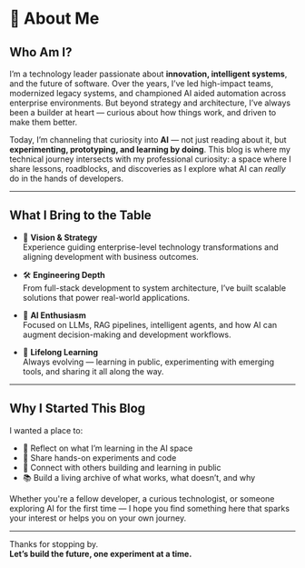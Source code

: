 # 👤 About Me

## Who Am I?

I’m a technology leader passionate about **innovation, intelligent systems**, and the future of software. Over the years, I’ve led high-impact teams, modernized legacy systems, and championed AI aided automation across enterprise environments. But beyond strategy and architecture, I’ve always been a builder at heart — curious about how things work, and driven to make them better.

Today, I’m channeling that curiosity into **AI** — not just reading about it, but **experimenting, prototyping, and learning by doing**. This blog is where my technical journey intersects with my professional curiosity: a space where I share lessons, roadblocks, and discoveries as I explore what AI can *really* do in the hands of developers.

---

## What I Bring to the Table

- 🧭 **Vision & Strategy**  
  Experience guiding enterprise-level technology transformations and aligning development with business outcomes.

- 🛠️ **Engineering Depth**  
  From full-stack development to system architecture, I’ve built scalable solutions that power real-world applications.

- 🤖 **AI Enthusiasm**  
  Focused on LLMs, RAG pipelines, intelligent agents, and how AI can augment decision-making and development workflows.

- 🧠 **Lifelong Learning**  
  Always evolving — learning in public, experimenting with emerging tools, and sharing it all along the way.

---

## Why I Started This Blog

I wanted a place to:

- 📓 Reflect on what I’m learning in the AI space
- 🧪 Share hands-on experiments and code
- 💬 Connect with others building and learning in public
- 📚 Build a living archive of what works, what doesn’t, and why

Whether you're a fellow developer, a curious technologist, or someone exploring AI for the first time — I hope you find something here that sparks your interest or helps you on your own journey.

---

Thanks for stopping by.  
**Let’s build the future, one experiment at a time.**
